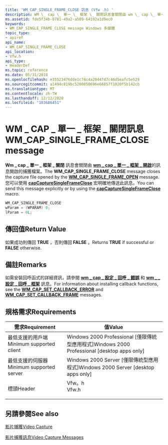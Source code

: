 ```yaml
---
title: 'WM_CAP_SINGLE_FRAME_CLOSE 訊息 (Vfw .h) '
description: WM \_ cap \_ 單一 \_ 框架 \_ 關閉訊息會關閉由 wm \_ cap \_ 單一 \_ 框架開啟的 \_ 訊息開啟的捕獲檔案。 您可以使用 capCaptureSingleFrameClose 宏明確地傳送此訊息。
ms.assetid: fde5f34b-0781-49a2-a509-64192a1d9ec0
keywords:
- WM_CAP_SINGLE_FRAME_CLOSE message Windows 多媒體
topic_type:
- apiref
api_name:
- WM_CAP_SINGLE_FRAME_CLOSE
api_location:
- Vfw.h
api_type:
- HeaderDef
ms.topic: reference
ms.date: 05/31/2018
ms.openlocfilehash: e35523476dde1c74c4a20447d7c46d5eafc5e529
ms.sourcegitcommit: a1494c819bc5200050696e66057f1020f5b142cb
ms.translationtype: MT
ms.contentlocale: zh-TW
ms.lasthandoff: 12/12/2020
ms.locfileid: "103686451"
---
```

# <a name="wm_cap_single_frame_close-message"></a><span data-ttu-id="75725-105">WM \_ CAP \_ 單一 \_ 框架 \_ 關閉訊息</span><span class="sxs-lookup"><span data-stu-id="75725-105">WM\_CAP\_SINGLE\_FRAME\_CLOSE message</span></span>

<span data-ttu-id="75725-106">**Wm \_ cap \_ 單一 \_ 框架 \_ 關閉** 訊息會關閉由 [**wm \_ cap \_ 單一 \_ 框架 \_ 開啟**](wm-cap-single-frame-open.md)的訊息開啟的捕獲檔案。</span><span class="sxs-lookup"><span data-stu-id="75725-106">The **WM\_CAP\_SINGLE\_FRAME\_CLOSE** message closes the capture file opened by the [**WM\_CAP\_SINGLE\_FRAME\_OPEN**](wm-cap-single-frame-open.md) message.</span></span> <span data-ttu-id="75725-107">您可以使用 [**capCaptureSingleFrameClose**](/windows/desktop/api/Vfw/nf-vfw-capcapturesingleframeclose) 宏明確地傳送此訊息。</span><span class="sxs-lookup"><span data-stu-id="75725-107">You can send this message explicitly or by using the [**capCaptureSingleFrameClose**](/windows/desktop/api/Vfw/nf-vfw-capcapturesingleframeclose) macro.</span></span>


```C++
WM_CAP_SINGLE_FRAME_CLOSE 
wParam = (WPARAM) 0; 
lParam = 0L; 
```



## <a name="return-value"></a><span data-ttu-id="75725-108">傳回值</span><span class="sxs-lookup"><span data-stu-id="75725-108">Return Value</span></span>

<span data-ttu-id="75725-109">如果成功則傳回 **TRUE** ，否則傳回 **FALSE** 。</span><span class="sxs-lookup"><span data-stu-id="75725-109">Returns **TRUE** if successful or **FALSE** otherwise.</span></span>

## <a name="remarks"></a><span data-ttu-id="75725-110">備註</span><span class="sxs-lookup"><span data-stu-id="75725-110">Remarks</span></span>

<span data-ttu-id="75725-111">如需安裝回呼函式的詳細資訊，請參閱 [**wm \_ cap \_ 設定 \_ 回呼 \_ 錯誤**](wm-cap-set-callback-error.md) 和 [**wm \_ \_ 設定 \_ 回呼 \_ 框架**](wm-cap-set-callback-frame.md) 訊息。</span><span class="sxs-lookup"><span data-stu-id="75725-111">For information about installing callback functions, see the [**WM\_CAP\_SET\_CALLBACK\_ERROR**](wm-cap-set-callback-error.md) and [**WM\_CAP\_SET\_CALLBACK\_FRAME**](wm-cap-set-callback-frame.md) messages.</span></span>

## <a name="requirements"></a><span data-ttu-id="75725-112">規格需求</span><span class="sxs-lookup"><span data-stu-id="75725-112">Requirements</span></span>



| <span data-ttu-id="75725-113">需求</span><span class="sxs-lookup"><span data-stu-id="75725-113">Requirement</span></span> | <span data-ttu-id="75725-114">值</span><span class="sxs-lookup"><span data-stu-id="75725-114">Value</span></span> |
|-------------------------------------|----------------------------------------------------------------------------------|
| <span data-ttu-id="75725-115">最低支援的用戶端</span><span class="sxs-lookup"><span data-stu-id="75725-115">Minimum supported client</span></span><br/> | <span data-ttu-id="75725-116">Windows 2000 Professional \[僅限傳統型應用程式\]</span><span class="sxs-lookup"><span data-stu-id="75725-116">Windows 2000 Professional \[desktop apps only\]</span></span><br/>                       |
| <span data-ttu-id="75725-117">最低支援的伺服器</span><span class="sxs-lookup"><span data-stu-id="75725-117">Minimum supported server</span></span><br/> | <span data-ttu-id="75725-118">Windows 2000 Server \[僅限傳統型應用程式\]</span><span class="sxs-lookup"><span data-stu-id="75725-118">Windows 2000 Server \[desktop apps only\]</span></span><br/>                             |
| <span data-ttu-id="75725-119">標頭</span><span class="sxs-lookup"><span data-stu-id="75725-119">Header</span></span><br/>                   | <dl> <span data-ttu-id="75725-120"><dt>Vfw。h</dt></span><span class="sxs-lookup"><span data-stu-id="75725-120"><dt>Vfw.h</dt></span></span> </dl> |



## <a name="see-also"></a><span data-ttu-id="75725-121">另請參閱</span><span class="sxs-lookup"><span data-stu-id="75725-121">See also</span></span>

<dl> <dt>

[<span data-ttu-id="75725-122">影片捕獲</span><span class="sxs-lookup"><span data-stu-id="75725-122">Video Capture</span></span>](video-capture.md)
</dt> <dt>

[<span data-ttu-id="75725-123">影片捕獲訊息</span><span class="sxs-lookup"><span data-stu-id="75725-123">Video Capture Messages</span></span>](video-capture-messages.md)
</dt> </dl>

 

 





